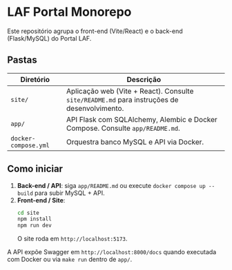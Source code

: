 # LAF Portal Monorepo

Este repositório agrupa o front-end (Vite/React) e o back-end (Flask/MySQL) do Portal LAF.

## Pastas
| Diretório | Descrição |
| --- | --- |
| `site/` | Aplicação web (Vite + React). Consulte `site/README.md` para instruções de desenvolvimento. |
| `app/` | API Flask com SQLAlchemy, Alembic e Docker Compose. Consulte `app/README.md`. |
| `docker-compose.yml` | Orquestra banco MySQL e API via Docker.

## Como iniciar
1. **Back-end / API**: siga `app/README.md` ou execute `docker compose up --build` para subir MySQL + API.
2. **Front-end / Site**:
   ```bash
   cd site
   npm install
   npm run dev
   ```
   O site roda em `http://localhost:5173`.

A API expõe Swagger em `http://localhost:8000/docs` quando executada com Docker ou via `make run` dentro de `app/`.

